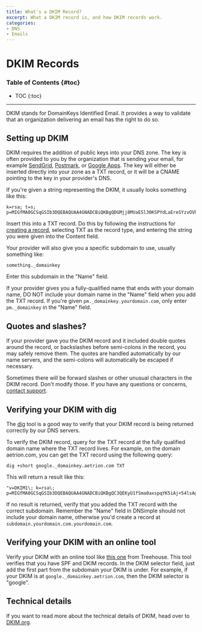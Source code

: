 ```yaml
---
title: What's a DKIM Record?
excerpt: What a DKIM record is, and how DKIM records work.
categories:
- DNS
- Emails
---
```


# DKIM Records

### Table of Contents {#toc}

* TOC
{:toc}

---

DKIM stands for DomainKeys Identified Email. It provides a way to validate that an organization delivering an email has the right to do so.


## Setting up DKIM

DKIM requires the addition of public keys into your DNS zone. The key is often provided to you by the organization that is sending your email, for example [SendGrid](https://sendgrid.com/docs/Glossary/dkim.html), [Postmark](http://support.postmarkapp.com/customer/portal/articles/64739-what-is-dkim-), or [Google Apps](https://support.google.com/a/answer/174124?hl=en). The key will either be inserted directly into your zone as a TXT record, or it will be a CNAME pointing to the key in your provider's DNS.

If you're given a string representing the DKIM, it usually looks something like this:

    k=rsa; t=s; p=MIGfMA0GCSqGSIb3DQEBAQUAA4GNADCBiQKBgQDGMjj8MVaESl30KSPYdLaEreSYzvOVh15u9YKAmTLgk1ecr4BCRq3Vkg3Xa2QrEQWbIvQj9FNqBYOr3XIczzU8gkK5Kh42P4C3DgNiBvlNNk2BlA5ITN/EvVAn/ImjoGq5IrcO+hAj2iSAozYTEpJAKe0NTrj49CIkj5JI6ibyJwIDAQAB

Insert this into a TXT record. Do this by following the instructions for [creating a record](/articles/record-editor/#create-a-record), selecting TXT as the record type, and entering the string you were given into the Content field.

Your provider will also give you a specific subdomain to use, usually something like:

    something._domainkey

Enter this subdomain in the "Name" field.

If your provider gives you a fully-qualified name that ends with your domain name, DO NOT include your domain name in the "Name" field when you add the TXT record. If you're given `pm._domainkey.yourdomain.com`, only enter `pm._domainkey` in the "Name" field.


## Quotes and slashes?

If your provider gave you the DKIM record and it included double quotes around the record, or backslashes before semi-colons in the record, you may safely remove them. The quotes are handled automatically by our name servers, and the semi-colons will automatically be escaped if necessary.

Sometimes there will be forward slashes or other unusual characters in the DKIM record. Don't modify those. If you have any questions or concerns, [contact support](https://dnsimple.com/contact).


## Verifying your DKIM with dig

The [dig](https://newsletter.dnsimple.com/how-to-dig/) tool is a good way to verify that your DKIM record is being returned correctly by our DNS servers.

To verify the DKIM record, query for the TXT record at the fully qualified domain name where the TXT record lives. For example, on the domain aetrion.com, you can get the TXT record using the following query:

    dig +short google._domainkey.aetrion.com TXT

This will return a result like this:

    "v=DKIM1\; k=rsa\; p=MIGfMA0GCSqGSIb3DQEBAQUAA4GNADCBiQKBgQC3QEKyU1fSma0axspqYK5iAj+54lsAg4qRRCnpKK68hawSd8zpsDz77ntGCR0X2mHVvkf0WEOIqaspaG/A5IGxieiWer+wBX8lW2tE4NHTE0PLhHqL0uD2sif2pKoPR3Wr6n/rbiihGYCIzvuY4/U5GigNUGls/QUbCPRyzho30wIDAQAB"

If no result is returned, verify that you added the TXT record with the correct subdomain. Remember the "Name" field in DNSimple should not include your domain name, otherwise you'd create a record at `subdomain.yourdomain.com.yourdomain.com`.


## Verifying your DKIM with an online tool

Verify your DKIM with an online tool like [this one](https://www.mail-tester.com/spf-dkim-check) from Treehouse. This tool verifies that you have SPF and DKIM records. In the DKIM selector field, just add the first part from the subdomain your DKIM is under. For example, if your DKIM is at `google._domainkey.aetrion.com`, then the DKIM selector is "google".


## Technical details

If you want to read more about the technical details of DKIM, head over to [DKIM.org](http://www.dkim.org/).
